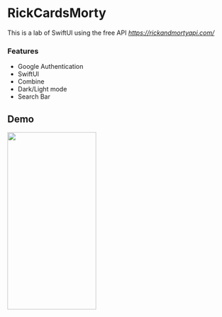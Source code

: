 # RickCardsMorty
This is a lab of SwiftUI using the free API *https://rickandmortyapi.com/*

### Features

* Google Authentication
* SwiftUI
* Combine
* Dark/Light mode
* Search Bar


## Demo

<img src="rickandmortydemo.gif" width="200" height="400" /> 
